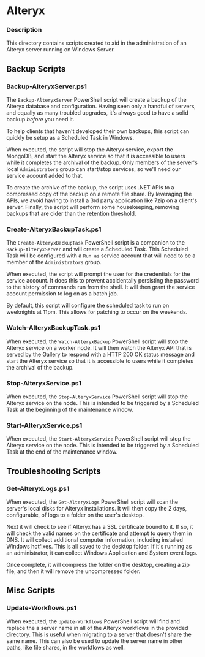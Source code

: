 # Alteryx

### Description
This directory contains scripts created to aid in the administration of an Alteryx server running on Windows Server.

## Backup Scripts
### Backup-AlteryxServer.ps1

The `Backup-AlteryxServer` PowerShell script will create a backup of the Alteryx database and configuration. Having seen only a handful of servers, and equally as many troubled upgrades, it's always good to have a solid backup *before* you need it.

To help clients that haven't developed their own backups, this script can quickly be setup as a Scheduled Task in Windows.

When executed, the script will stop the Alteryx service, export the MongoDB, and start the Alteryx service so that it is accessible to users while it completes the archival of the backup. Only members of the server's local `Administrators` group can start/stop services, so we'll need our service account added to that.

To create the archive of the backup, the script uses .NET APIs to a compressed copy of the backup on a remote file share. By leveraging the APIs, we avoid having to install a 3rd party application like 7zip on a client's server.
Finally, the script will perform some housekeeping, removing backups that are older than the retention threshold.

### Create-AlteryxBackupTask.ps1

The `Create-AlteryxBackupTask` PowerShell script is a companion to the `Backup-AlteryxServer` and will create a Scheduled Task. This Scheduled Task will be configured with a `Run as` service account that will need to be a member of the `Administrators` group.

When executed, the script will prompt the user for the credentials for the service account. It does this to prevent accidentally persisting the password to the history of commands run from the shell. It will then grant the service account permission to log on as a batch job.

By default, this script will configure the scheduled task to run on weeknights at 11pm. This allows for patching to occur on the weekends.

### Watch-AlteryxBackupTask.ps1

When executed, the `Watch-AlteryxBackup` PowerShell script will stop the Alteryx service on a worker node. It will then watch the Alteryx API that is served by the Gallery to respond with a HTTP 200 OK status message and start the Alteryx service so that it is accessible to users while it completes the archival of the backup.

### Stop-AlteryxService.ps1

When executed, the `Stop-AlteryxService` PowerShell script will stop the Alteryx service on the node. This is intended to be triggered by a Scheduled Task at the beginning of the maintenance window.

### Start-AlteryxService.ps1

When executed, the `Start-AlteryxService` PowerShell script will stop the Alteryx service on the node. This is intended to be triggered by a Scheduled Task at the end of the maintenance window.

## Troubleshooting Scripts
### Get-AlteryxLogs.ps1

When executed, the `Get-AlteryxLogs` PowerShell script will scan the server's local disks for Alteryx installations. It will then copy the 2 days, configurable, of logs to a folder on the user's desktop.

Next it will check to see if Alteryx has a SSL certificate bound to it. If so, it will check the valid names on the certificate and attempt to query them in DNS. It will collect additional computer information, including installed Windows hotfixes. This is all saved to the desktop folder. If it's running as an administrator, it can collect Windows Application and System event logs.

Once complete, it will compress the folder on the desktop, creating a zip file, and then it will remove the uncompressed folder.

## Misc Scripts
### Update-Workflows.ps1

When executed, the `Update-Workflows` PowerShell script will find and replace the a server name in all of the Alteryx workflows in the provided directory. This is useful when migrating to a server that doesn't share the same name. This can also be used to update the server name in other paths, like file shares, in the workflows as well.